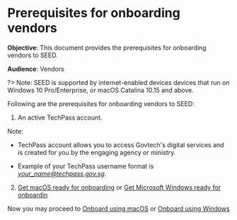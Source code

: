 # Prerequisites for onboarding vendors

**Objective**: This document provides the prerequisites for onboarding vendors to SEED.

**Audience**: Vendors

?> Note: SEED is supported by internet-enabled devices devices that run on Windows 10 Pro/Enterprise, or macOS Catalina 10.15 and above.

Following are the prerequisites for onboarding vendors to SEED:

1. An active TechPass account. <!--If you do not have one, visit [Create TechPass account]() to create a TechPass account.-->

Note:

- TechPass account allows you to access Govtech's digital services and is created for you by the engaging agency or ministry.

- Example of your TechPass username format is *your_name@techpass.gov.sg*.

2. [Get macOS ready for onboarding](seed-pre-onboarding-clean-up-instructions-for-macos) or [Get Microsoft Windows ready for onboardin](seed-pre-onboarding-clean-up-instructions-for-windows)

 Now you may proceed to [Onboard using macOS](seed-onboarding-instructions-for-macos) or [Onboard using Windows](seed-onboarding-instructions-windows)
